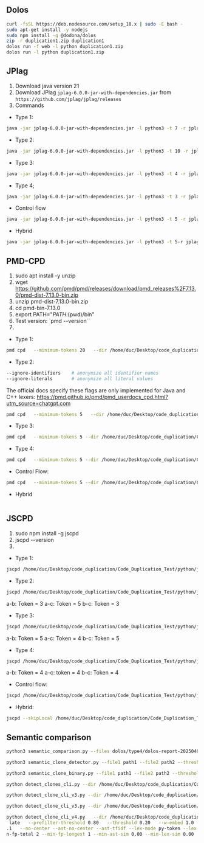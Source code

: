 ## Dolos
```bash
curl -fsSL https://deb.nodesource.com/setup_18.x | sudo -E bash -
sudo apt-get install -y nodejs
sudo npm install -g @dodona/dolos
zip -r duplication1.zip duplication1
dolos run -f web -l python duplication1.zip
dolos run -l python duplication1.zip

```

## JPlag
1. Download java version 21
2. Download JPlag `jplag-6.0.0-jar-with-dependencies.jar` from `https://github.com/jplag/jplag/releases`
3. Commands
- Type 1:
```bash
java -jar jplag-6.0.0-jar-with-dependencies.jar -l python3 -t 7 -r jplag/type1/results-jplag-type1 jplag/type1
```
- Type 2:
```bash
java -jar jplag-6.0.0-jar-with-dependencies.jar -l python3 -t 10 -r jplag/type2/results-jplag-type2 jplag/type2
```
- Type 3:
```bash
java -jar jplag-6.0.0-jar-with-dependencies.jar -l python3 -t 4 -r jplag/type3/results-jplag-type3 jplag/type3
```
- Type 4;
```bash
java -jar jplag-6.0.0-jar-with-dependencies.jar -l python3 -t 3 -r jplag/type4/results-jplag-type4 jplag/type4
```
- Control flow
```bash
java -jar jplag-6.0.0-jar-with-dependencies.jar -l python3 -t 5 -r jplag/control_flow/results-jplag-cf jplag/control_flow
```
- Hybrid
```bash
java -jar jplag-6.0.0-jar-with-dependencies.jar -l python3 -t 5-r jplag/hybrid/results-jplag-hybrid jplag/hybrid
```

## PMD-CPD
1. sudo apt install -y unzip
2. wget https://github.com/pmd/pmd/releases/download/pmd_releases%2F7.13.0/pmd-dist-7.13.0-bin.zip
3. unzip pmd-dist-7.13.0-bin.zip
4. cd pmd-bin-7.13.0
5. export PATH="$PATH:$(pwd)/bin"
6. Test version: `pmd --version``
7. 
- Type 1:
```bash
pmd cpd   --minimum-tokens 20   --dir /home/duc/Desktop/code_duplication/Code_Duplication_Test/python/dolos/type1   --language python   --format xml > /home/duc/Desktop/code_duplication/Code_Duplication_Test/python/dolos/type1/cpd-type1.xml
```

- Type 2:
```bash
--ignore-identifiers    # anonymize all identifier names
--ignore-literals       # anonymize all literal values
```

 The official docs specify these flags are only implemented for Java and C++ lexers: https://pmd.github.io/pmd/pmd_userdocs_cpd.html?utm_source=chatgpt.com

```bash
pmd cpd   --minimum-tokens 5   --dir /home/duc/Desktop/code_duplication/Code_Duplication_Test/python/dolos/type2 --ignore-identifiers --ignore-literals  --language python   --format xml > /home/duc/Desktop/code_duplication/Code_Duplication_Test/python/dolos/type2/cpd-type2.xml
```

- Type 3:
```bash
pmd cpd   --minimum-tokens 5 --dir /home/duc/Desktop/code_duplication/Code_Duplication_Test/python/dolos/type3  --language python   --format xml > /home/duc/Desktop/code_duplication/Code_Duplication_Test/python/dolos/type3/cpd-type3.xml
```

- Type 4:
```bash
pmd cpd   --minimum-tokens 5 --dir /home/duc/Desktop/code_duplication/Code_Duplication_Test/python/dolos/type4  --language python   --format xml > /home/duc/Desktop/code_duplication/Code_Duplication_Test/python/dolos/type4/cpd-type4.xml
```

- Control Flow:
```bash
pmd cpd   --minimum-tokens 5 --dir /home/duc/Desktop/code_duplication/Code_Duplication_Test/python/dolos/control_flow  --language python   --format xml > /home/duc/Desktop/code_duplication/Code_Duplication_Test/python/dolos/control_flow/cpd-cf.xml
```

- Hybrid
```bash

```

## JSCPD
1. sudo npm install -g jscpd
2. jscpd --version
3.
- Type 1:
```bash
jscpd /home/duc/Desktop/code_duplication/Code_Duplication_Test/python/jscpd/type1/type1a.py /home/duc/Desktop/code_duplication/Code_Duplication_Test/python/jscpd/type1/type1b.py --format python --min-tokens 10 --min-lines 1 --mode weak --reporters console,html,json --output /home/duc/Desktop/code_duplication/Code_Duplication_Test/python/jscpd/type1/reports
```

- Type 2:
```bash
jscpd /home/duc/Desktop/code_duplication/Code_Duplication_Test/python/jscpd/type2/type2a.py /home/duc/Desktop/code_duplication/Code_Duplication_Test/python/jscpd/type2/type2b.py --format python --min-tokens 3 --min-lines 1 --mode weak --reporters console,html,json --output /home/duc/Desktop/code_duplication/Code_Duplication_Test/python/jscpd/type2/report
```
a-b: Token = 3
a-c: Token = 5
b-c: Token = 3

- Type 3:
```bash
jscpd /home/duc/Desktop/code_duplication/Code_Duplication_Test/python/jscpd/type3/type3a.py /home/duc/Desktop/code_duplication/Code_Duplication_Test/python/jscpd/type3/type3b.py --format python --min-tokens 6 --min-lines 1 --mode weak --reporters console,html,json --output /home/duc/Desktop/code_duplication/Code_Duplication_Test/python/jscpd/type3/reports
```
a-b: Token = 5
a-c: Token = 4
b-c: Token = 5

- Type 4:
```bash
jscpd /home/duc/Desktop/code_duplication/Code_Duplication_Test/python/jscpd/type4/type4a.py /home/duc/Desktop/code_duplication/Code_Duplication_Test/python/jscpd/type4/type4b.py --format python --min-tokens 3 --min-lines 1 --mode weak --reporters console,html,json --output /home/duc/Desktop/code_duplication/Code_Duplication_Test/python/jscpd/type4/reports
```
a-b: Token = 4
a-c: token = 4
b-c: Token = 4

- Control flow:
```bash
jscpd /home/duc/Desktop/code_duplication/Code_Duplication_Test/python/jscpd/control_flow/cf_b.py /home/duc/Desktop/code_duplication/Code_Duplication_Test/python/jscpd/control_flow/cf_a.py --format python --min-tokens 4 --min-lines 1 --mode weak --reporters console,html,json --output /home/duc/Desktop/code_duplication/Code_Duplication_Test/python/jscpd/control_flow/reports
```

- Hybrid:
```bash
jscpd --skipLocal /home/duc/Desktop/code_duplication/Code_Duplication_Test/python/jscpd/hybrid/a /home/duc/Desktop/code_duplication/Code_Duplication_Test/python/jscpd/hybrid/b --format python --min-tokens 4 --min-lines 1 --mode weak --reporters console,html,json --output /home/duc/Desktop/code_duplication/Code_Duplication_Test/python/jscpd/hybrid/reports
```

## Semantic comparison
```bash
python3 semantic_comparison.py --files dolos/type4/dolos-report-20250406T191928512Z-type4/files.csv --pairs dolos/type4/dolos-report-20250406T191928512Z-type4/pairs.csv --output semantic_pairs.csv --threshold 0.5 --device cpu
```

```bash
python3 semantic_clone_detector.py --file1 path1 --file2 path2 --threshold 0.7
```

```bash
python3 semantic_clone_binary.py --file1 path1 --file2 path2 --threshold 0.7
```

```bash
python detect_clones_cli.py --dir /home/duc/Desktop/code_duplication/Code_Duplication_Test/python/dolos/non_similar --extensions .py .java --model mchochlov/codebert-base-cd-ft --threshold 0.85
```

```bash
python detect_clone_cli_v3.py --dir /home/duc/Desktop/code_duplication/Code_Duplication_Test/python/dolos/non_similar --extensions .py .java --fusion concat --w-embed 1.0 --w-ast 0.6 --w-lex 0.2 --threshold 0.2
```

```bash
python detect_clone_cli_v3.py --dir /home/duc/Desktop/code_duplication/Code_Duplication_Test/python/dolos/type1 --extensions .py .java --fusion late --prefilter-threshold 0.75 --w-embed 1.0 --w-ast 0.7 --w-lex 0.2 --threshold 0.2
```
<!-- # 1) Clean out conflicting bits
pip uninstall -y tree_sitter_languages tree-sitter-language-pack tree-sitter

# 2) Install a modern, compatible stack
pip install "tree-sitter>=0.25,<0.26" "tree-sitter-language-pack>=0.7"
# (py-tree-sitter 0.25.x docs show Parser(language, ...))  ← verified. :contentReference[oaicite:3]{index=3} -->

```bash
python detect_clone_cli_v4.py   --dir /home/duc/Desktop/code_duplication/Code_Duplication_Test/python/dolos/type4   --extensions .py   --fusion
 late   --prefilter-threshold 0.80   --threshold 0.20   --w-embed 1.0 --w-ast 0.35 --embed-superpass 0.7  --w-lex 0
.1   --no-center --ast-no-center --ast-tfidf --lex-mode py-token --lex-n 3 --fp-k 5 --fp-w 4 --min-fp-sim 0.05 --mi
n-fp-total 2 --min-fp-longest 1 --min-ast-sim 0.00 --min-lex-sim 0.00  --debug-components --topk 20
``````